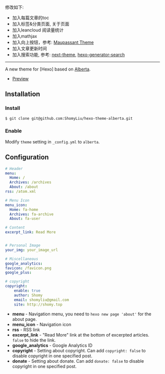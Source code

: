 
修改如下:
- 加入每篇文章的toc
- 加入标签&分类页面, 关于页面
- 加入leancloud 阅读量统计
- 加入mathjax
- 加入向上按钮，参考: [Maupassant Theme](https://www.haomwei.com/)
- 加入文章更新时间
- 加入搜索功能, 参考: [next-theme](https://github.com/iissnan/hexo-theme-next), [hexo-generator-search](https://github.com/PaicHyperionDev/hexo-generator-search)

---
A new theme for [Hexo] based on [Alberta](https://github.com/ken8203/hexo-theme-alberta/).

- [Preview](http://shomy.top/)

## Installation

### Install

``` bash
$ git clone git@github.com:ShomyLiu/hexo-theme-alberta.git
```

### Enable

Modify `theme` setting in `_config.yml` to `alberta`.

## Configuration

``` yml
# Header
menu:
  Home: /
  Archives: /archives
  About: /about
rss: /atom.xml

# Menu Icon
menu_icon:
  Home: fa-home
  Archives: fa-archive
  About: fa-user

# Content
excerpt_link: Read More


# Personal Image
your_img: your_image_url

# Miscellaneous
google_analytics:
favicon: /favicon.png
google_plus:

# copyright
copyright:
    enable: true
    author: Shomy
    email: shomyliu@gmail.com
    site: http://shomy.top

```

- **menu** - Navigation menu, you need to `hexo new page 'about'` for the about page.
- **menu_icon** - Navigation icon
- **rss** - RSS link
- **excerpt_link** - "Read More" link at the bottom of excerpted articles. `false` to hide the link.
- **google_analytics** - Google Analytics ID
- **copyright** - Setting about copyright.  Can add `copyright: false` to disable copyright in one specified post.
- **donate** - Setting about donate.  Can add `donate: false` to disable copyright in one specified post.
